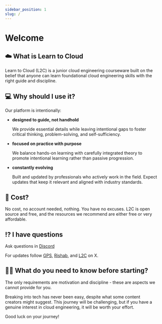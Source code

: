 ```yaml
---
sidebar_position: 1
slug: /
---
```


# Welcome

## ☁️ What is Learn to Cloud

Learn to Cloud (L2C) is a junior cloud engineering courseware built on the belief that anyone can learn foundational cloud engineering skills with the right guide and discipline. 

## 💻 Why should I use it?

Our platform is intentionally:

- **designed to guide, not handhold**

    We provide essential details while leaving intentional gaps to foster critical thinking, problem-solving, and self-sufficiency.

- **focused on practice with purpose**

    We balance hands-on learning with carefully integrated theory to promote intentional learning rather than passive progression.

- **constantly evolving**

    Built and updated by professionals who actively work in the field. Expect updates that keep it relevant and aligned with industry standards.

## 🤑 Cost?

No cost, no account needed, nothing. You have no excuses. L2C is open source and free, and the resources we recommend are either free or very affordable.

## ⁉️ I have questions

Ask questions in [Discord](https://discord.learntocloud.guide)

For updates follow [GPS](https://x.com/madebygps), [Rishab](https://x.com/rishabincloud), and [L2C](https://x.com/learntocloud) on X.


## 💪🏽 What do you need to know before starting?

The only requirements are motivation and discipline - these are aspects we cannot provide for you.

Breaking into tech has never been easy, despite what some content creators might suggest. This journey will be challenging, but if you have a genuine interest in cloud engineering, it will be worth your effort.


Good luck on your journey!
